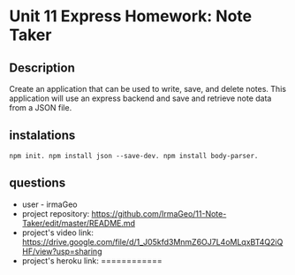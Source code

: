 # Unit 11 Express Homework: Note Taker

## Description

Create an application that can be used to write, save, and delete notes. This application will use an express backend and save and retrieve note data from a JSON file.

## instalations
```npm init. npm install json --save-dev. npm install body-parser.```

## questions
* user - irmaGeo
* project repository: https://github.com/IrmaGeo/11-Note-Taker/edit/master/README.md
* project's video link: https://drive.google.com/file/d/1_J05kfd3MnmZ6OJ7L4oMLqxBT4Q2iQHF/view?usp=sharing
* project's heroku link: ============
